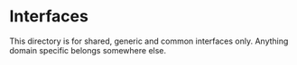 # Interfaces

This directory is for shared, generic and common interfaces only.  Anything
domain specific belongs somewhere else.
